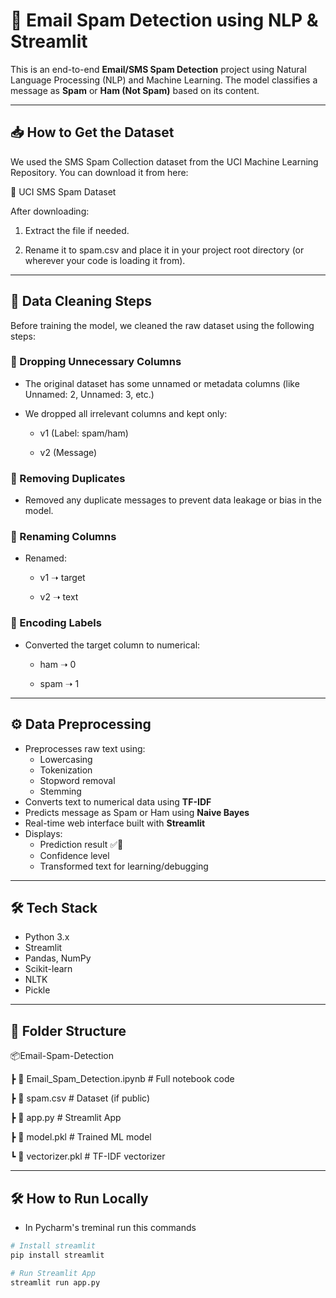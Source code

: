 # 📩 Email Spam Detection using NLP & Streamlit

This is an end-to-end **Email/SMS Spam Detection** project using Natural Language Processing (NLP) and Machine Learning. The model classifies a message as **Spam** or **Ham (Not Spam)** based on its content.

---

## 📥 How to Get the Dataset
We used the SMS Spam Collection dataset from the UCI Machine Learning Repository. You can download it from here:

🔗 UCI SMS Spam Dataset

After downloading:

1. Extract the file if needed.

2. Rename it to spam.csv and place it in your project root directory (or wherever your code is loading it from).

---   

## 🧹 Data Cleaning Steps
Before training the model, we cleaned the raw dataset using the following steps:

### 🔻 Dropping Unnecessary Columns

- The original dataset has some unnamed or metadata columns (like Unnamed: 2, Unnamed: 3, etc.)

- We dropped all irrelevant columns and kept only:

   - v1 (Label: spam/ham)

   - v2 (Message)

### 🧯 Removing Duplicates

- Removed any duplicate messages to prevent data leakage or bias in the model.

### 🔄 Renaming Columns
- Renamed:

  - v1 ➝ target

  - v2 ➝ text

### 🔢 Encoding Labels
- Converted the target column to numerical:

  - ham ➝ 0

  - spam ➝ 1
 
--- 


## ⚙️ Data Preprocessing

- Preprocesses raw text using:
  - Lowercasing
  - Tokenization
  - Stopword removal
  - Stemming
- Converts text to numerical data using **TF-IDF**
- Predicts message as Spam or Ham using **Naive Bayes**
- Real-time web interface built with **Streamlit**
- Displays:
  - Prediction result ✅🚨
  - Confidence level
  - Transformed text for learning/debugging

---

## 🛠️ Tech Stack

- Python 3.x
- Streamlit
- Pandas, NumPy
- Scikit-learn
- NLTK
- Pickle

---

## 📁 Folder Structure

  📦Email-Spam-Detection
  
┣ 📄 Email_Spam_Detection.ipynb # Full notebook code

┣ 📄 spam.csv # Dataset (if public)

┣ 📄 app.py # Streamlit App

┣ 📄 model.pkl # Trained ML model

┗  📄 vectorizer.pkl # TF-IDF vectorizer


---

## 🛠️ How to Run Locally
- In Pycharm's treminal run this commands

```bash
# Install streamlit
pip install streamlit

# Run Streamlit App
streamlit run app.py
